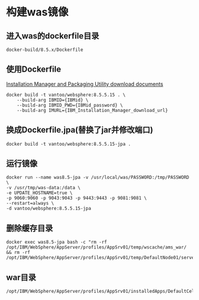 # 构建was镜像
## 进入was的dockerfile目录
`docker-build/8.5.x/Dockerfile`

## 使用Dockerfile
[Installation Manager and Packaging Utility download documents](http://www-01.ibm.com/support/docview.wss?uid=swg27025142)
```
docker build -t vantoo/websphere:8.5.5.15 . \
    --build-arg IBMID={IBMid} \
    --build-arg IBMID_PWD={IBMid_password} \
    --build-arg IMURL={IBM_Installation_Manager_download_url}
```

## 换成Dockerfile.jpa(替换了jar并修改端口)
```
docker build -t vantoo/websphere:8.5.5.15-jpa .
```

## 运行镜像
```
docker run --name was8.5-jpa -v /usr/local/was/PASSWORD:/tmp/PASSWORD \
-v /usr/tmp/was-data:/data \
-e UPDATE_HOSTNAME=true \
-p 9060:9060 -p 9043:9043 -p 9443:9443 -p 9081:9081 \
--restart=always \
-d vantoo/websphere:8.5.5.15-jpa
```

## 删除缓存目录
```
docker exec was8.5-jpa bash -c "rm -rf /opt/IBM/WebSphere/AppServer/profiles/AppSrv01/temp/wscache/ams_war/ && rm -rf /opt/IBM/WebSphere/AppServer/profiles/AppSrv01/temp/DefaultNode01/server1/ams_war/"
```

## war目录
```
/opt/IBM/WebSphere/AppServer/profiles/AppSrv01/installedApps/DefaultCell01/xxx_war.ear/xxx.war
```
